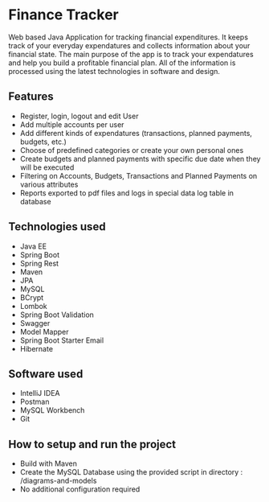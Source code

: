 # Finance Tracker
Web based Java Application for tracking financial expenditures. It keeps track of your everyday
expendatures and collects information about your financial state. The main purpose of the app
is to track your expendatures and help you build a profitable financial plan. All of the information
is processed using the latest technologies in software and design.

## Features
- Register, login, logout and edit User
- Add multiple accounts per user
- Add different kinds of expendatures (transactions, planned payments, budgets, etc.)
- Choose of predefined categories or create your own personal ones
- Create budgets and planned payments with specific due date when they will be executed
- Filtering on Accounts, Budgets, Transactions and Planned Payments on various attributes
- Reports exported to pdf files and logs in special data log table in database

## Technologies used
- Java EE
- Spring Boot
- Spring Rest
- Maven
- JPA
- MySQL
- BCrypt
- Lombok
- Spring Boot Validation
- Swagger
- Model Mapper
- Spring Boot Starter Email
- Hibernate

## Software used
- IntelliJ IDEA
- Postman
- MySQL Workbench
- Git

## How to setup and run the project
- Build with Maven
- Create the MySQL Database using the provided script in directory : /diagrams-and-models
- No additional configuration required
